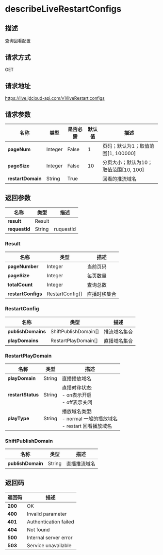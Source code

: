 # describeLiveRestartConfigs


## 描述
查询回看配置

## 请求方式
GET

## 请求地址
https://live.jdcloud-api.com/v1/liveRestart:configs


## 请求参数
|名称|类型|是否必需|默认值|描述|
|---|---|---|---|---|
|**pageNum**|Integer|False|1|页码；默认为1；取值范围[1, 100000]|
|**pageSize**|Integer|False|10|分页大小；默认为10；取值范围[10, 100]|
|**restartDomain**|String|True| |回看的推流域名|


## 返回参数
|名称|类型|描述|
|---|---|---|
|**result**|Result| |
|**requestId**|String|ruquestId|

### Result
|名称|类型|描述|
|---|---|---|
|**pageNumber**|Integer|当前页码|
|**pageSize**|Integer|每页数量|
|**totalCount**|Integer|查询总数|
|**restartConfigs**|RestartConfig[]|直播时移集合|
### RestartConfig
|名称|类型|描述|
|---|---|---|
|**publishDomains**|ShiftPublishDomain[]|推流域名集合|
|**playDomains**|RestartPlayDomain[]|直播域名集合|
### RestartPlayDomain
|名称|类型|描述|
|---|---|---|
|**playDomain**|String|直播播放域名|
|**restartStatus**|String|直播时移状态:<br>  - on表示开启<br>  - off表示关闭<br>|
|**playType**|String|播放域名类型:<br>  - normal  一般的播放域名<br>  - restart 回看播放域名|
### ShiftPublishDomain
|名称|类型|描述|
|---|---|---|
|**publishDomain**|String|直播推流域名|

## 返回码
|返回码|描述|
|---|---|
|**200**|OK|
|**400**|Invalid parameter|
|**401**|Authentication failed|
|**404**|Not found|
|**500**|Internal server error|
|**503**|Service unavailable|
